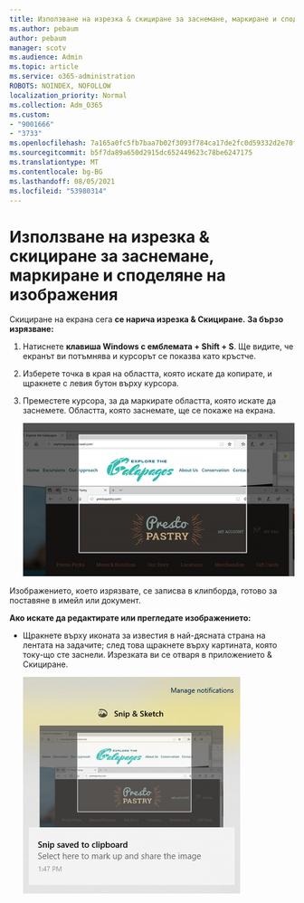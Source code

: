 ```yaml
---
title: Използване на изрезка & скициране за заснемане, маркиране и споделяне на изображения
ms.author: pebaum
author: pebaum
manager: scotv
ms.audience: Admin
ms.topic: article
ms.service: o365-administration
ROBOTS: NOINDEX, NOFOLLOW
localization_priority: Normal
ms.collection: Adm_O365
ms.custom:
- "9001666"
- "3733"
ms.openlocfilehash: 7a165a0fc5fb7baa7b02f3093f784ca17de2fc0d59332d2e70fb0f507bfeb221
ms.sourcegitcommit: b5f7da89a650d2915dc652449623c78be6247175
ms.translationtype: MT
ms.contentlocale: bg-BG
ms.lasthandoff: 08/05/2021
ms.locfileid: "53980314"
---
```

# <a name="use-snip--sketch-to-capture-mark-up-and-share-images"></a>Използване на изрезка & скициране за заснемане, маркиране и споделяне на изображения

Скициране на екрана сега **се нарича изрезка & Скициране.** **За бързо изрязване:**

1. Натиснете **клавиша Windows с емблемата + Shift + S**. Ще видите, че екранът ви потъмнява и курсорът се показва като кръстче. 

2. Изберете точка в края на областта, която искате да копирате, и щракнете с левия бутон върху курсора. 

3. Преместете курсора, за да маркирате областта, която искате да заснемете. Областта, която заснемате, ще се покаже на екрана.

   ![изображение на осветена селекция](media/snipone.png)

Изображението, което изрязвате, се записва в клипборда, готово за поставяне в имейл или документ. 

**Ако искате да редактирате или прегледате изображението:** 

- Щракнете върху иконата за известия в най-дясната страна на лентата на задачите; след това щракнете върху картината, която току-що сте заснели. Изрезката ви се отваря в приложението & Скициране.

   ![изображение на картина, показвана в изрязващо приложение](media/sniptwo.png)
